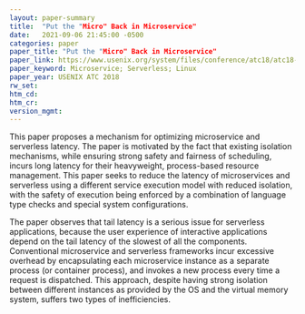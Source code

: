 ```yaml
---
layout: paper-summary
title:  "Put the "Micro" Back in Microservice"
date:   2021-09-06 21:45:00 -0500
categories: paper
paper_title: "Put the "Micro" Back in Microservice"
paper_link: https://www.usenix.org/system/files/conference/atc18/atc18-boucher.pdf
paper_keyword: Microservice; Serverless; Linux
paper_year: USENIX ATC 2018
rw_set:
htm_cd:
htm_cr:
version_mgmt:
---
```


This paper proposes a mechanism for optimizing microservice and serverless latency. The paper is motivated by the 
fact that existing isolation mechanisms, while ensuring strong safety and fairness of scheduling, incurs long latency
for their heavyweight, process-based resource management. This paper seeks to reduce the latency of microservices
and serverless using a different service execution model with reduced isolation, with the safety of execution being 
enforced by a combination of language type checks and special system configurations.

The paper observes that tail latency is a serious issue for serverless applications, because the user experience of 
interactive applications depend on the tail latency of the slowest of all the components. 
Conventional microservice and serverless frameworks incur excessive overhead by encapsulating each microservice
instance as a separate process (or container process), and invokes a new process every time a request is dispatched.
This approach, despite having strong isolation between different instances as provided by the OS and the virtual memory
system, suffers two types of inefficiencies. 